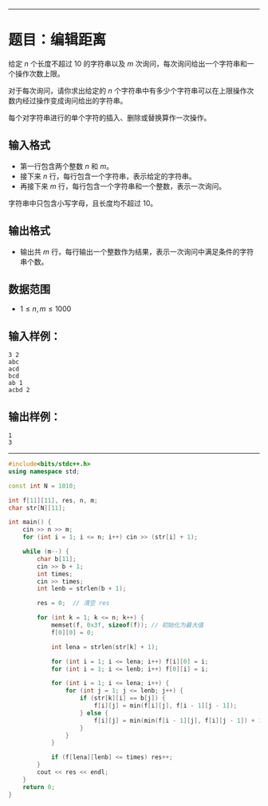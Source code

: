 

---

# 题目：编辑距离

给定 $n$ 个长度不超过 10 的字符串以及 $m$ 次询问，每次询问给出一个字符串和一个操作次数上限。

对于每次询问，请你求出给定的 $n$ 个字符串中有多少个字符串可以在上限操作次数内经过操作变成询问给出的字符串。

每个对字符串进行的单个字符的插入、删除或替换算作一次操作。

## 输入格式

- 第一行包含两个整数 $n$ 和 $m$。
- 接下来 $n$ 行，每行包含一个字符串，表示给定的字符串。
- 再接下来 $m$ 行，每行包含一个字符串和一个整数，表示一次询问。

字符串中只包含小写字母，且长度均不超过 10。

## 输出格式

- 输出共 $m$ 行，每行输出一个整数作为结果，表示一次询问中满足条件的字符串个数。

## 数据范围

- $1 \leq n, m \leq 1000$

## 输入样例：

```
3 2
abc
acd
bcd
ab 1
acbd 2
```

## 输出样例：

```
1
3
```

---


```C++
#include<bits/stdc++.h>
using namespace std;

const int N = 1010;

int f[11][11], res, n, m;
char str[N][11];

int main() {
    cin >> n >> m;
    for (int i = 1; i <= n; i++) cin >> (str[i] + 1);

    while (m--) {
        char b[11];
        cin >> b + 1;
        int times;
        cin >> times;
        int lenb = strlen(b + 1);

        res = 0;  // 清空 res

        for (int k = 1; k <= n; k++) {
            memset(f, 0x3f, sizeof(f)); // 初始化为最大值
            f[0][0] = 0;

            int lena = strlen(str[k] + 1);

            for (int i = 1; i <= lena; i++) f[i][0] = i;
            for (int i = 1; i <= lenb; i++) f[0][i] = i;

            for (int i = 1; i <= lena; i++) {
                for (int j = 1; j <= lenb; j++) {
                    if (str[k][i] == b[j]) {
                        f[i][j] = min(f[i][j], f[i - 1][j - 1]);
                    } else {
                        f[i][j] = min(min(f[i - 1][j], f[i][j - 1]) + 1, f[i - 1][j - 1] + 1);
                    }
                }
            }

            if (f[lena][lenb] <= times) res++;
        }
        cout << res << endl;
    }
    return 0;
}
```